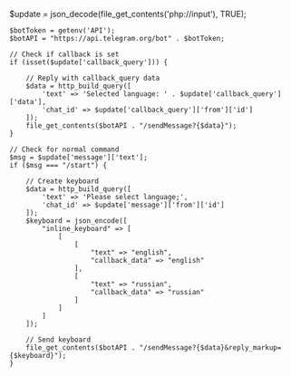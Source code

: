 $update = json_decode(file_get_contents('php://input'), TRUE);

    $botToken = getenv('API');
    $botAPI = "https://api.telegram.org/bot" . $botToken;

    // Check if callback is set
    if (isset($update['callback_query'])) {

        // Reply with callback_query data
        $data = http_build_query([
            'text' => 'Selected language: ' . $update['callback_query']['data'],
            'chat_id' => $update['callback_query']['from']['id']
        ]);
        file_get_contents($botAPI . "/sendMessage?{$data}");
    }

    // Check for normal command
    $msg = $update['message']['text'];
    if ($msg === "/start") {

        // Create keyboard
        $data = http_build_query([
            'text' => 'Please select language;',
            'chat_id' => $update['message']['from']['id']
        ]);
        $keyboard = json_encode([
            "inline_keyboard" => [
                [
                    [
                        "text" => "english",
                        "callback_data" => "english"
                    ],
                    [
                        "text" => "russian",
                        "callback_data" => "russian"
                    ]
                ]
            ]
        ]);

        // Send keyboard
        file_get_contents($botAPI . "/sendMessage?{$data}&reply_markup={$keyboard}");
    }
